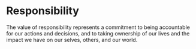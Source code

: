 # Responsibility

The value of responsibility represents a commitment to being accountable for our actions and decisions, and to taking ownership of our lives and the impact we have on our selves, others, and our world.